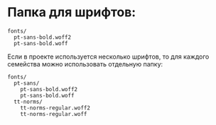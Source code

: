 # Папка для шрифтов:
```
fonts/
  pt-sans-bold.woff2
  pt-sans-bold.woff
```

Если в проекте используется несколько шрифтов, то для каждого семейства можно использовать отдельную папку:
```
fonts/
  pt-sans/
    pt-sans-bold.woff2
    pt-sans-bold.woff
  tt-norms/
    tt-norms-regular.woff2
    tt-norms-regular.woff
```
